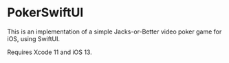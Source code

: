 PokerSwiftUI
============

This is an implementation of a simple Jacks-or-Better video poker game for iOS, using SwiftUI.

Requires Xcode 11 and iOS 13.
